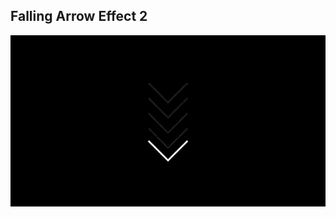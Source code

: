## Falling Arrow Effect 2

![Edit [Web] Falling Arrow Effect 2](../../gifs/indicator/falling-arrow-effect-2.gif)


